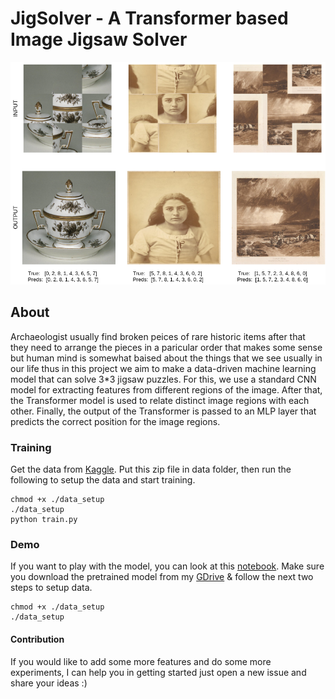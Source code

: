 # JigSolver - A Transformer based Image Jigsaw Solver
![sample](jigsaw_sample_new.png "Sample of Model Predictions")


## About
Archaeologist usually find broken peices of rare historic items after that they need to arrange the pieces in a paricular order that makes some sense but human mind is somewhat baised about the things that we see usually in our life thus in this project we aim to make a data-driven machine learning model that can solve 3\*3 jigsaw puzzles. For this, we use a standard CNN model for extracting features from different regions of the image. After that, the Transformer model is used to relate distinct image regions with each other. Finally, the output of the Transformer is passed to an MLP layer that predicts the correct position for the image regions. 

### Training 
Get the data from [Kaggle](https://www.kaggle.com/c/imet-2020-fgvc7). Put this zip file in data folder, then run the following to setup the data and start training. 
```
chmod +x ./data_setup
./data_setup
python train.py
```

### Demo
If you want to play with the model, you can look at this [notebook](https://github.com/i-m-vivek/JigSolver/blob/master/Pretrained%20Model%20Demo.ipynb). Make sure you download the pretrained model from my [GDrive](https://drive.google.com/file/d/1WUTiIvY0B3CH9GBXIociUa53DdIUiyo9/view?usp=sharing) & follow the next two steps to setup data.
```
chmod +x ./data_setup
./data_setup
```
#### Contribution 
If you would like to add some more features and do some more experiments, I can help you in getting started just open a new issue and share your ideas :)
